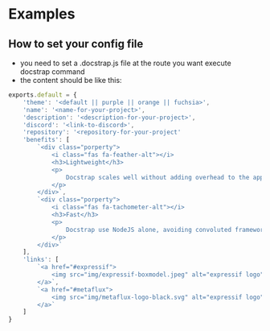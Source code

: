 # Examples

## How to set your config file

- you need to set a .docstrap.js file at the route you want execute docstrap command
- the content should be like this:
```js
exports.default = {
	'theme': '<default || purple || orange || fuchsia>',
	'name': '<name-for-your-project>',
	'description': '<description-for-your-project>',
	'discord': '<link-to-discord>',
	'repository': '<repository-for-your-project'
	'benefits': [
		`<div class="porperty">
			<i class="fas fa-feather-alt"></i>
			<h3>Lightweight</h3>
			<p>
				Docstrap scales well without adding overhead to the application. Generated files ara Plain vanilla HMTL-CSS-JS.
			</p>
		</div>`,
		`<div class="porperty">
			<i class="fas fa-tachometer-alt"></i>
			<h3>Fast</h3>
			<p>
				Docstrap use NodeJS alone, avoiding convoluted frameworks so your documentation can be generated by yourself or CI/CD process in an optimal way.
			</p>
		</div>`
	],
	'links': [
		`<a href="#expressif">
			<img src="img/expressif-boxmodel.jpeg" alt="expressif logo">
		</a>`,
		`<a href="#metaflux">
			<img src="img/metaflux-logo-black.svg" alt="expressif logo">
		</a>`
	]
}
```
